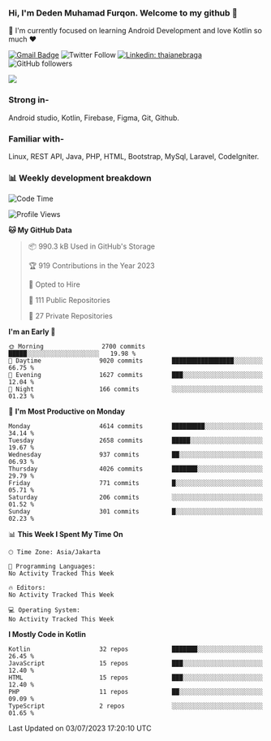 ### Hi, I'm Deden Muhamad Furqon. Welcome to my github 👋

<!--
**furqoncreative/furqoncreative** is a ✨ _special_ ✨ repository because its `README.md` (this file) appears on your GitHub profile.

Here are some ideas to get you started:

- 🔭 I’m currently working on ...
- 👯 I’m looking to collaborate on ...
- 🤔 I’m looking for help with ...
- 💬 Ask me about ...
- 📫 How to reach me: ...
- 😄 Pronouns: ...
- ⚡ Fun fact: ...
-->

  🌱 I'm currently focused on learning Android Development and love Kotlin so much ❤ 

[![Gmail Badge](https://img.shields.io/badge/-furqoncreative24@gmail.com-c14438?style=flat-square&logo=Gmail&logoColor=white&link=mailto:furqoncreative24@gmail.com)](mailto:furqoncreative24@gmail.com)
![Twitter Follow](https://img.shields.io/twitter/follow/furqoncreative?label=Follow)
[![Linkedin: thaianebraga](https://img.shields.io/badge/-Deden_Muhamad_Furqon-blue?style=flat-square&logo=Linkedin&logoColor=white&link=https://www.linkedin.com/in/anmol-p-singh/)](https://www.linkedin.com/in/furqoncreative/)
![GitHub followers](https://img.shields.io/github/followers/furqoncreative?label=Follow&style=social)

<img src="https://github-readme-stats.sera5-dev.vercel.app/api?username=furqoncreative&hide=stars&show_icons=true&count_private=true&include_all_commits=true&title_color=#008080&icon_color=#008080&hide_border=true" width="">

### Strong in-

Android studio, Kotlin, Firebase, Figma, Git, Github.

### Familiar with-
Linux, REST API, Java, PHP, HTML, Bootstrap, MySql, Laravel, CodeIgniter.

### 📊 Weekly development breakdown

<!--START_SECTION:waka-->
![Code Time](http://img.shields.io/badge/Code%20Time-1%2C289%20hrs%2021%20mins-blue)

![Profile Views](http://img.shields.io/badge/Profile%20Views-3-blue)

**🐱 My GitHub Data** 

> 📦 990.3 kB Used in GitHub's Storage 
 > 
> 🏆 919 Contributions in the Year 2023
 > 
> 💼 Opted to Hire
 > 
> 📜 111 Public Repositories 
 > 
> 🔑 27 Private Repositories 
 > 
**I'm an Early 🐤** 

```text
🌞 Morning                2700 commits        █████░░░░░░░░░░░░░░░░░░░░   19.98 % 
🌆 Daytime                9020 commits        █████████████████░░░░░░░░   66.75 % 
🌃 Evening                1627 commits        ███░░░░░░░░░░░░░░░░░░░░░░   12.04 % 
🌙 Night                  166 commits         ░░░░░░░░░░░░░░░░░░░░░░░░░   01.23 % 
```
📅 **I'm Most Productive on Monday** 

```text
Monday                   4614 commits        █████████░░░░░░░░░░░░░░░░   34.14 % 
Tuesday                  2658 commits        █████░░░░░░░░░░░░░░░░░░░░   19.67 % 
Wednesday                937 commits         ██░░░░░░░░░░░░░░░░░░░░░░░   06.93 % 
Thursday                 4026 commits        ███████░░░░░░░░░░░░░░░░░░   29.79 % 
Friday                   771 commits         █░░░░░░░░░░░░░░░░░░░░░░░░   05.71 % 
Saturday                 206 commits         ░░░░░░░░░░░░░░░░░░░░░░░░░   01.52 % 
Sunday                   301 commits         █░░░░░░░░░░░░░░░░░░░░░░░░   02.23 % 
```


📊 **This Week I Spent My Time On** 

```text
🕑︎ Time Zone: Asia/Jakarta

💬 Programming Languages: 
No Activity Tracked This Week

🔥 Editors: 
No Activity Tracked This Week

💻 Operating System: 
No Activity Tracked This Week
```

**I Mostly Code in Kotlin** 

```text
Kotlin                   32 repos            ███████░░░░░░░░░░░░░░░░░░   26.45 % 
JavaScript               15 repos            ███░░░░░░░░░░░░░░░░░░░░░░   12.40 % 
HTML                     15 repos            ███░░░░░░░░░░░░░░░░░░░░░░   12.40 % 
PHP                      11 repos            ██░░░░░░░░░░░░░░░░░░░░░░░   09.09 % 
TypeScript               2 repos             ░░░░░░░░░░░░░░░░░░░░░░░░░   01.65 % 
```




 Last Updated on 03/07/2023 17:20:10 UTC
<!--END_SECTION:waka-->

